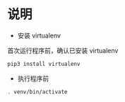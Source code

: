 # 说明

- 安装 virtualenv

首次运行程序前，确认已安装 virtualenv

```sh
pip3 install virtualenv
```

- 执行程序前

```sh
. venv/bin/activate
```
